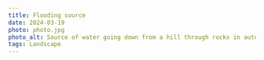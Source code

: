 ```yaml
---
title: Flooding source
date: 2024-03-19
photo: photo.jpg
photo_alt: Source of water going down from a hill through rocks in autumn
tags: Landscape
---
```

